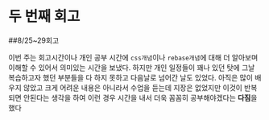 # 두 번째 회고

##8/25~29회고

이번 주는 회고시간이나 개인 공부 시간에 `css개념`이나 `rebase개념`에 대해 더 알아보며 이해할 수 있어서 의미있는 시간을 보냈다.
하지만 개인 일정들이 꽤나 있던 탓에 그날 복습하고자 했던 부분들을 다 하지 못하고 다음날로 넘어간 날도 있었다. 아직은 많이 배우지 않았고 크게 어려운 내용은 아니라서 수업을 듣는데 지장은 없었지만 이것이 반복되면 안된다는 생각을 하여 이런 경우
시간을 내서 더욱 꼼꼼히 공부해야겠다는 **다짐**을 했다
